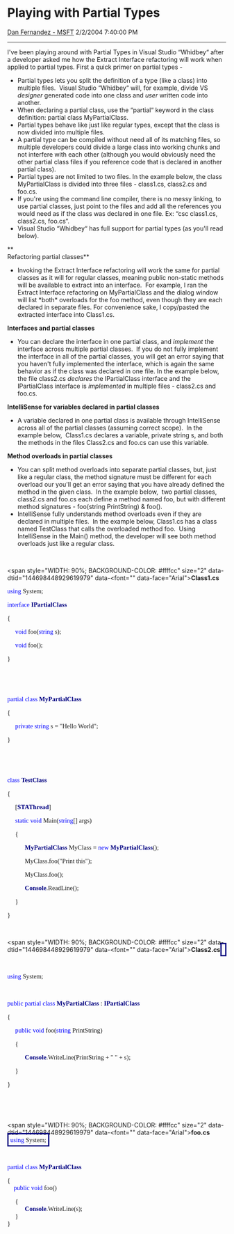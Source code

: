 <div id="page">

# Playing with Partial Types

[Dan Fernandez -
MSFT](https://social.msdn.microsoft.com/profile/Dan%20Fernandez%20-%20MSFT)
2/2/2004 7:40:00 PM

-----

<div id="content">

I've been playing around with Partial Types in Visual Studio “Whidbey“
after a developer asked me how the Extract Interface refactoring will
work when applied to partial types. First a quick primer on partial
types -

  - Partial types lets you split the definition of a type (like a class)
    into multiple files.  Visual Studio “Whidbey“ will, for example,
    divide VS *designer* generated code into one class and *user*
    written code into another.
  - When declaring a partial class, use the “partial“ keyword in the
    class definition: partial class MyPartialClass.
  - Partial types behave like just like regular types, except that the
    class is now divided into multiple files.
  - A partial type can be compiled without need all of its matching
    files, so multiple developers could divide a large class into
    working chunks and not interfere with each other (although you would
    obviously need the other partial class files if you reference code
    that is declared in another partial class).
  - Partial types are not limited to two files. In the example below,
    the class MyPartialClass is divided into three files - class1.cs,
    class2.cs and foo.cs.
  - If you're using the command line compiler, there is no messy
    linking, to use partial classes, just point to the files and add all
    the references you would need as if the class was declared in one
    file. Ex: “csc class1.cs, class2.cs, foo.cs“.
  - Visual Studio “Whidbey“ has full support for partial types (as
    you'll read below).

**  
Refactoring partial classes**

  - Invoking the Extract Interface refactoring will work the same for
    partial classes as it will for regular classes, meaning public
    non-static methods will be available to extract into an
    interface.  For example, I ran the Extract Interface refactoring
    on MyPartialClass and the dialog window will list \*both\* overloads
    for the foo method, even though they are each declared in separate
    files. For convenience sake, I copy/pasted the extracted interface
    into Class1.cs.

**Interfaces and partial classes**

  - You can declare the interface in one partial class, and
    *implement* the interface across multiple partial classes.  If you
    do not fully implement the interface in all of the partial classes,
    you will get an error saying that you haven't fully implemented the
    interface, which is again the same behavior as if the class was
    declared in one file. In the example below, the file class2.cs
    *declares* the IPartialClass interface and the
    IPartialClass interface is *implemented* in multiple files -
    class2.cs and foo.cs.

**IntelliSense for variables declared in partial classes**

  - A variable declared in one partial class is available through
    IntelliSense across all of the partial classes (assuming correct
    scope).  In the example below,  Class1.cs declares a
    variable, private string s, and both the methods in the files
    Class2.cs and foo.cs can use this variable.

**Method overloads in partial classes**

  - You can split method overloads into separate partial classes, but,
    just like a regular class, the method signature must be different
    for each overload our you'll get an error saying that you have
    already defined the method in the given class.  In the example
    below,  two partial classes, class2.cs and foo.cs each define a
    method named foo, but with different method signatures - foo(string
    PrintString) & foo().
  - IntelliSense fully understands method overloads even if they are
    declared in multiple files.  In the example below, Class1.cs has a
    class named TestClass that calls the overloaded method foo.  Using
    IntelliSense in the Main() method, the developer will see both
    method overloads just like a regular
class. 

 

<span style="WIDTH: 90%; BACKGROUND-COLOR: #ffffcc" size="2" data-dtid="144698448929619979" data-<font="" data-face="Arial">**Class1.cs**
</span>

<span style="FONT-SIZE: 11pt; COLOR: blue; FONT-FAMILY: &#39;Lucida Console&#39;" data-dtid="144698448929619985">  
using</span><span style="FONT-SIZE: 11pt; FONT-FAMILY: &#39;Lucida Console&#39;" data-dtid="144698448929619986">
System;</span>

<span style="FONT-SIZE: 11pt; COLOR: blue; FONT-FAMILY: &#39;Lucida Console&#39;" data-dtid="144698448929619992">interface</span><span style="FONT-SIZE: 11pt; FONT-FAMILY: &#39;Lucida Console&#39;" data-dtid="144698448929619993">
**<span style="COLOR: navy" data-dtid="144698448929619995">IPartialClass</span>**<span style="COLOR: navy" data-dtid="144698448929619996"></span></span>

<span style="FONT-SIZE: 11pt; FONT-FAMILY: &#39;Lucida Console&#39;" data-dtid="144698448929619999">{</span>

<span style="FONT-SIZE: 11pt; FONT-FAMILY: &#39;Lucida Console&#39;" data-dtid="144698448929620002"><span style="mso-tab-count: 1" data-dtid="144698448929620003">    
</span><span style="COLOR: blue" data-dtid="144698448929620004">void</span>
foo(<span style="COLOR: blue" data-dtid="144698448929620005">string</span>
s);</span>

<span style="FONT-SIZE: 11pt; FONT-FAMILY: &#39;Lucida Console&#39;" data-dtid="144698448929620008"><span style="mso-tab-count: 1" data-dtid="144698448929620009">    
</span><span style="COLOR: blue" data-dtid="144698448929620010">void</span>
foo();</span>

<span style="FONT-SIZE: 11pt; FONT-FAMILY: &#39;Lucida Console&#39;" data-dtid="144698448929620013">}</span>

<span style="FONT-SIZE: 11pt; FONT-FAMILY: &#39;Lucida Console&#39;" data-dtid="144698448929620016"></span>

 

<span style="FONT-SIZE: 11pt; FONT-FAMILY: &#39;Lucida Console&#39;" data-dtid="144698448929620019"></span>

 

<span style="FONT-SIZE: 11pt; COLOR: blue; FONT-FAMILY: &#39;Lucida Console&#39;" data-dtid="144698448929620022">partial</span><span style="FONT-SIZE: 11pt; FONT-FAMILY: &#39;Lucida Console&#39;" data-dtid="144698448929620023">
<span style="COLOR: blue" data-dtid="144698448929620024">class</span>
**<span style="COLOR: navy" data-dtid="144698448929620026">MyPartialClass</span>**<span style="COLOR: navy" data-dtid="144698448929620027"></span></span>

<span style="FONT-SIZE: 11pt; FONT-FAMILY: &#39;Lucida Console&#39;" data-dtid="144698448929620030">{</span>

<span style="FONT-SIZE: 11pt; FONT-FAMILY: &#39;Lucida Console&#39;" data-dtid="144698448929620036"><span style="mso-tab-count: 1" data-dtid="144698448929620037">    
</span><span style="COLOR: blue" data-dtid="144698448929620038">private</span>
<span style="COLOR: blue" data-dtid="144698448929620039">string</span> s
= "Hello
World";</span>

<span style="FONT-SIZE: 11pt; FONT-FAMILY: &#39;Lucida Console&#39;" data-dtid="144698448929620042">}</span>

<span style="FONT-SIZE: 11pt; FONT-FAMILY: &#39;Lucida Console&#39;" data-dtid="144698448929620045"></span>

 

<span style="FONT-SIZE: 11pt; FONT-FAMILY: &#39;Lucida Console&#39;" data-dtid="144698448929620048"></span>

 

<span style="FONT-SIZE: 11pt; COLOR: blue; FONT-FAMILY: &#39;Lucida Console&#39;" data-dtid="144698448929620051">class</span><span style="FONT-SIZE: 11pt; FONT-FAMILY: &#39;Lucida Console&#39;" data-dtid="144698448929620052">
**<span style="COLOR: navy" data-dtid="144698448929620054">TestClass</span>**<span style="COLOR: navy" data-dtid="144698448929620055"></span></span>

<span style="FONT-SIZE: 11pt; FONT-FAMILY: &#39;Lucida Console&#39;" data-dtid="144698448929620058">{</span>

<span style="FONT-SIZE: 11pt; FONT-FAMILY: &#39;Lucida Console&#39;" data-dtid="144698448929620061"><span style="mso-tab-count: 1" data-dtid="144698448929620062">    
</span>\[**<span style="COLOR: navy" data-dtid="144698448929620064">STAThread</span>**\]</span>

<span style="FONT-SIZE: 11pt; FONT-FAMILY: &#39;Lucida Console&#39;" data-dtid="144698448929620067"><span style="mso-tab-count: 1" data-dtid="144698448929620068">    
</span><span style="COLOR: blue" data-dtid="144698448929620069">static</span>
<span style="COLOR: blue" data-dtid="144698448929620070">void</span>
Main(<span style="COLOR: blue" data-dtid="144698448929620072">string</span>\[\]
args)</span>

<span style="FONT-SIZE: 11pt; FONT-FAMILY: &#39;Lucida Console&#39;" data-dtid="144698448929620075"><span style="mso-tab-count: 1" data-dtid="144698448929620076">    
</span>{</span>

<span style="FONT-SIZE: 11pt; FONT-FAMILY: &#39;Lucida Console&#39;" data-dtid="144698448929620079"><span style="mso-tab-count: 2" data-dtid="144698448929620080">          
</span>**<span style="COLOR: navy" data-dtid="144698448929620082">MyPartialClass</span>**
MyClass =
<span style="COLOR: blue" data-dtid="144698448929620083">new</span>
**<span style="COLOR: navy" data-dtid="144698448929620085">MyPartialClass</span>**();</span>

<span style="FONT-SIZE: 11pt; FONT-FAMILY: &#39;Lucida Console&#39;" data-dtid="144698448929620079">
</span>

<span style="FONT-SIZE: 11pt; FONT-FAMILY: &#39;Lucida Console&#39;"><span style="mso-tab-count: 2">          
</span>MyClass.foo("Print
this");</span>

<span style="FONT-SIZE: 11pt; FONT-FAMILY: &#39;Lucida Console&#39;"><span style="mso-tab-count: 2">          
</span>MyClass.foo();</span>

<span style="FONT-SIZE: 11pt; FONT-FAMILY: &#39;Lucida Console&#39;"><span style="mso-tab-count: 2">          
</span>**<span style="COLOR: navy">Console</span>**.ReadLine();</span><span style="FONT-SIZE: 11pt; FONT-FAMILY: &#39;Lucida Console&#39;" data-dtid="144698448929620088"><span style="mso-tab-count: 2" data-dtid="144698448929620089">    
</span></span>

<span style="FONT-SIZE: 11pt; FONT-FAMILY: &#39;Lucida Console&#39;" data-dtid="144698448929620092"><span style="mso-tab-count: 1" data-dtid="144698448929620093">    
</span>}</span>

<span style="FONT-SIZE: 11pt; FONT-FAMILY: &#39;Lucida Console&#39;" data-dtid="144698448929620096">}</span>

<span style="FONT-SIZE: 11pt; FONT-FAMILY: &#39;Lucida Console&#39;" data-dtid="144698448929620099"></span>

 

  
  
<span style="WIDTH: 90%; BACKGROUND-COLOR: #ffffcc" size="2" data-dtid="144698448929619979" data-<font="" data-face="Arial">**Class2.cs**
</span><span style="BORDER-RIGHT: navy solid; PADDING-RIGHT: 4px; BORDER-TOP: navy solid; PADDING-LEFT: 4px; PADDING-BOTTOM: 4px; BORDER-LEFT: navy solid; WIDTH: 90%; PADDING-TOP: 4px; BORDER-BOTTOM: navy solid" data-dtid="144698448929620107">
</span>

<span style="FONT-SIZE: 11pt; COLOR: blue; FONT-FAMILY: &#39;Lucida Console&#39;" data-dtid="144698448929620109"></span> 

<span style="FONT-SIZE: 11pt; COLOR: blue; FONT-FAMILY: &#39;Lucida Console&#39;" data-dtid="144698448929620111">using</span><span style="FONT-SIZE: 11pt; FONT-FAMILY: &#39;Lucida Console&#39;" data-dtid="144698448929620112">
System;</span>

<span style="FONT-SIZE: 11pt; FONT-FAMILY: &#39;Lucida Console&#39;" data-dtid="144698448929620115"></span>

 

<span style="FONT-SIZE: 11pt; COLOR: blue; FONT-FAMILY: &#39;Lucida Console&#39;" data-dtid="144698448929620118">public</span><span style="FONT-SIZE: 11pt; FONT-FAMILY: &#39;Lucida Console&#39;" data-dtid="144698448929620119">
<span style="COLOR: blue" data-dtid="144698448929620120">partial</span>
<span style="COLOR: blue" data-dtid="144698448929620121">class</span>
**<span style="COLOR: navy" data-dtid="144698448929620123">MyPartialClass</span>**
:
**<span style="COLOR: navy" data-dtid="144698448929620125">IPartialClass</span>**<span style="COLOR: navy" data-dtid="144698448929620126"></span></span>

<span style="FONT-SIZE: 11pt; FONT-FAMILY: &#39;Lucida Console&#39;" data-dtid="144698448929620129">{</span>

<span style="FONT-SIZE: 11pt; FONT-FAMILY: &#39;Lucida Console&#39;" data-dtid="144698448929620132"><span style="mso-tab-count: 1" data-dtid="144698448929620133">    
</span><span style="COLOR: blue" data-dtid="144698448929620134">public</span>
<span style="COLOR: blue" data-dtid="144698448929620135">void</span>
foo(<span style="COLOR: blue" data-dtid="144698448929620136">string</span>
PrintString)</span>

<span style="FONT-SIZE: 11pt; FONT-FAMILY: &#39;Lucida Console&#39;" data-dtid="144698448929620139"><span style="mso-tab-count: 1" data-dtid="144698448929620140">    
</span>{</span>

<span style="FONT-SIZE: 11pt; FONT-FAMILY: &#39;Lucida Console&#39;" data-dtid="144698448929620143"><span style="mso-tab-count: 2" data-dtid="144698448929620144">          
</span>**<span style="COLOR: navy" data-dtid="144698448929620146">Console</span>**.WriteLine(PrintString <span style="FONT-SIZE: 11pt; FONT-FAMILY: &#39;Lucida Console&#39;">+
" "
+</span> s);</span>

<span style="FONT-SIZE: 11pt; FONT-FAMILY: &#39;Lucida Console&#39;" data-dtid="144698448929620150"><span style="mso-tab-count: 1" data-dtid="144698448929620151">    
</span>}</span>

<span style="FONT-SIZE: 11pt; FONT-FAMILY: &#39;Lucida Console&#39;" data-dtid="144698448929620154">}</span>

<span style="FONT-SIZE: 11pt; FONT-FAMILY: &#39;Lucida Console&#39;" data-dtid="144698448929620156"></span> 

 

<span style="WIDTH: 90%; BACKGROUND-COLOR: #ffffcc" size="2" data-dtid="144698448929619979" data-<font="" data-face="Arial">**foo.cs**
</span><span style="BORDER-RIGHT: navy solid; PADDING-RIGHT: 4px; BORDER-TOP: navy solid; PADDING-LEFT: 4px; PADDING-BOTTOM: 4px; BORDER-LEFT: navy solid; WIDTH: 90%; PADDING-TOP: 4px; BORDER-BOTTOM: navy solid" data-dtid="144698448929620158"><span style="FONT-SIZE: 11pt; FONT-FAMILY: &#39;Lucida Console&#39;" data-dtid="144698448929620159"><span style="FONT-SIZE: 11pt; COLOR: blue; FONT-FAMILY: &#39;Lucida Console&#39;" data-dtid="144698448929620111">using</span><span style="FONT-SIZE: 11pt; FONT-FAMILY: &#39;Lucida Console&#39;" data-dtid="144698448929620112">
</span>System;</span><span style="FONT-SIZE: 11pt; FONT-FAMILY: &#39;Lucida Console&#39;" data-dtid="144698448929620160"></span></span>

 

<span style="FONT-SIZE: 11pt; COLOR: blue; FONT-FAMILY: &#39;Lucida Console&#39;" data-dtid="144698448929620164">partial</span><span style="FONT-SIZE: 11pt; FONT-FAMILY: &#39;Lucida Console&#39;" data-dtid="144698448929620165">
<span style="COLOR: blue" data-dtid="144698448929620166">class</span>
**<span style="COLOR: navy" data-dtid="144698448929620168">MyPartialClass</span>**<span style="COLOR: navy" data-dtid="144698448929620169"></span></span>

<span style="FONT-SIZE: 11pt; FONT-FAMILY: &#39;Lucida Console&#39;" data-dtid="144698448929620172">{  
</span><span style="FONT-SIZE: 11pt; FONT-FAMILY: &#39;Lucida Console&#39;" data-dtid="144698448929620174"><span style="mso-tab-count: 1" data-dtid="144698448929620175">   
</span><span style="COLOR: blue" data-dtid="144698448929620176">public</span>
<span style="COLOR: blue" data-dtid="144698448929620177">void</span>
foo()</span>

<span style="FONT-SIZE: 11pt; FONT-FAMILY: &#39;Lucida Console&#39;" data-dtid="144698448929620180"><span style="mso-tab-count: 1" data-dtid="144698448929620181">    
</span>{  
</span><span style="FONT-SIZE: 11pt; FONT-FAMILY: &#39;Lucida Console&#39;" data-dtid="144698448929620183"><span style="mso-tab-count: 2" data-dtid="144698448929620184">          
</span>**<span style="COLOR: navy" data-dtid="144698448929620186">Console</span>**.WriteLine(s);  
</span><span style="FONT-SIZE: 11pt; FONT-FAMILY: &#39;Lucida Console&#39;" data-dtid="144698448929620188"><span style="mso-tab-count: 1" data-dtid="144698448929620189">    
</span>}  
}</span>

  
  

</div>

</div>
